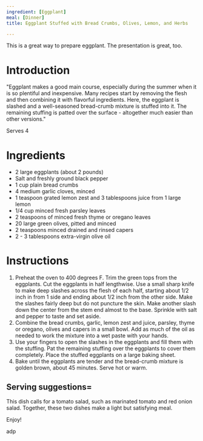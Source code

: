 ```yaml
---
ingredient: [Eggplant]
meal: [Dinner]
title: Eggplant Stuffed with Bread Crumbs, Olives, Lemon, and Herbs

---
```


This is a great way to prepare eggplant.  The presentation is great, too.

# Introduction

"Eggplant makes a good main course, especially during the summer when it is so plentiful and inexpensive.  Many recipes start by removing the flesh and then combining it with flavorful ingredients.  Here, the eggplant is slashed and a well-seasoned bread-crumb mixture is stuffed into it.  The remaining stuffing is patted over the surface - altogether much easier than other versions."

Serves 4

# Ingredients

* 2 large eggplants (about 2 pounds)
* Salt and freshly ground black pepper
* 1 cup plain bread crumbs
* 4 medium garlic cloves, minced
* 1 teaspoon grated lemon zest and 3 tablespoons juice from 1 large lemon
* 1/4 cup minced fresh parsley leaves
* 2 teaspoons of minced fresh thyme or oregano leaves
* 20 large green olives, pitted and minced
* 2 teaspoons minced drained and rinsed capers
* 2 - 3 tablespoons extra-virgin olive oil

# Instructions

 1. Preheat the oven to 400 degrees F. Trim the green tops from the eggplants.  Cut the eggplants in half lengthwise.  Use a small sharp knife to make deep slashes across the flesh of each half, starting about 1/2 inch in from 1 side and ending about 1/2 inch from the other side.  Make the slashes fairly deep but do not puncture the skin.  Make another slash down the center from the stem end almost to the base.  Sprinkle with salt and pepper to taste and set aside.
 1. Combine the bread crumbs, garlic, lemon zest and juice, parsley, thyme or oregano, olives and capers in a small bowl.  Add as much of the oil as needed to work the mixture into a wet paste with your hands.
 1. Use your fingers to open the slashes in the eggplants and fill them with the stuffing.  Pat the remaining stuffing over the eggplants to cover them completely.  Place the stuffed eggplants on a large baking sheet.
 1. Bake until the eggplants are tender and the bread-crumb mixture is golden brown, about 45 minutes.  Serve hot or warm.

## Serving suggestions=

This dish calls for a tomato salad, such as marinated tomato and red onion salad.  Together, these two dishes make a light but satisfying meal.

Enjoy!

adp
